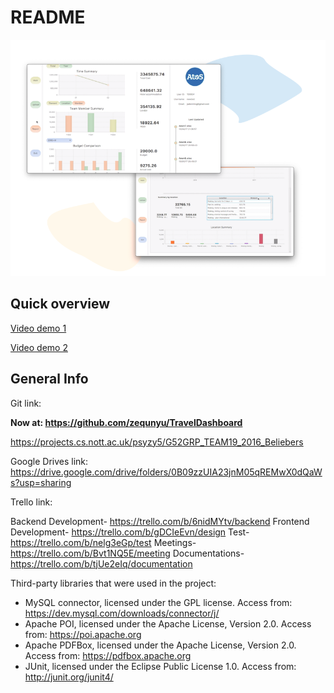 # README

![traveldashboard](traveldashboard.png)

## Quick overview 

[Video demo 1](https://drive.google.com/file/d/1Tf5S7BkxvXtzKuC4AoLmNLPe-m87Q9V9/view?usp=sharing)

[Video demo 2](https://drive.google.com/file/d/1auBNiIVwq8UYYonqe9d8jUaDnQDjSfjL/view?usp=sharing)


## General Info

Git link:

**Now at: https://github.com/zequnyu/TravelDashboard**

https://projects.cs.nott.ac.uk/psyzy5/G52GRP_TEAM19_2016_Beliebers

Google Drives link:
https://drive.google.com/drive/folders/0B09zzUIA23jnM05qREMwX0dQaWs?usp=sharing

Trello link:

Backend Development- https://trello.com/b/6nidMYtv/backend
Frontend Development- https://trello.com/b/gDCIeEvn/design
Test- https://trello.com/b/nelg3eGp/test
Meetings- https://trello.com/b/Bvt1NQ5E/meeting
Documentations- https://trello.com/b/tjUe2eIq/documentation


Third-party libraries that were used in the project:

-	MySQL connector, licensed under the GPL license.
Access from: https://dev.mysql.com/downloads/connector/j/
-	Apache POI, licensed under the Apache License, Version 2.0.
Access from: https://poi.apache.org
-	Apache PDFBox, licensed under the Apache License, Version 2.0.
Access from: https://pdfbox.apache.org
-	JUnit, licensed under the Eclipse Public License 1.0.
Access from: http://junit.org/junit4/
